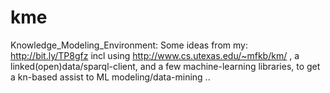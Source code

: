 kme
===

Knowledge_Modeling_Environment: Some ideas from my: http://bit.ly/TP8gfz incl using http://www.cs.utexas.edu/~mfkb/km/ , a linked(open)data/sparql-client, and a few machine-learning libraries, to get a kn-based assist to ML modeling/data-mining .. 

